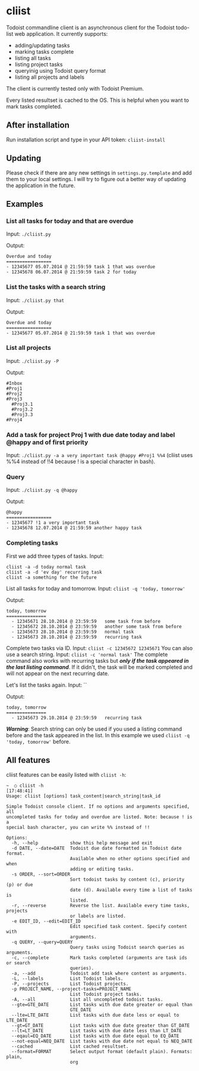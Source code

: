 cliist
======

Todoist commandline client is an asynchronous client for the Todoist todo-list web application.
It currently supports:
- adding/updating tasks
- marking tasks complete
- listing all tasks
- listing project tasks
- queryinig using Todoist query format
- listing all projects and labels

The client is currently tested only with Todoist Premium.

Every listed resultset is cached to the OS. This is helpful when you want to mark tasks completed. 

## After installation
Run installation script and type in your API token:
`cliist-install`

## Updating
Please check if there are any new settings in `settings.py.template` and add them to your local settings. I will try to figure out a better way of updating the application in the future.

## Examples

### List all tasks for today and that are overdue
Input: `./cliist.py`

Output:

```
Overdue and today
=================
- 12345677 05.07.2014 @ 21:59:59 task 1 that was overdue
- 12345678 06.07.2014 @ 21:59:59 task 2 for today
```

### List the tasks with a search string
Input: `./cliist.py that`

Output:

```
Overdue and today
=================
- 12345677 05.07.2014 @ 21:59:59 task 1 that was overdue
```

### List all projects
Input: `./cliist.py -P`

Output:

```
#Inbox
#Proj1
#Proj2
#Proj3
  #Proj3.1
  #Proj3.2
  #Proj3.3
#Proj4
```

### Add a task for project Proj 1 with due date today and label @happy and of first priority
Input: `./cliist.py -a a very important task @happy #Proj1 %%4` (cliist uses %%4 instead of !!4 because ! is a special character in bash).

### Query 
Input: `./cliist.py -q @happy`

Output:

```
@happy
=================
- 12345677 !1 a very important task
- 12345678 12.07.2014 @ 21:59:59 another happy task
```

### Completing tasks

First we add three types of tasks. Input:


```
cliist -a -d today normal task
cliist -a -d 'ev day' recurring task
cliist -a something for the future 
```

List all tasks for today and tomorrow. Input: `cliist -q 'today, tomorrow'`

Output:

```
today, tomorrow
===============
  - 12345671 28.10.2014 @ 23:59:59   some task from before
  - 12345672 28.10.2014 @ 23:59:59   another some task from before
  - 12345673 28.10.2014 @ 23:59:59   normal task
  - 12345673 28.10.2014 @ 23:59:59   recurring task
```

Complete two tasks via ID. Input: `cliist -c 12345672 12345671`
You can also use a search string. Input: `cliist -c 'normal task'`
The complete command also works with recurring tasks but ***only if the task appeared in the last listing command***. If it didn't, the task will be marked completed and will not appear on the next recurring date.

Let's list the tasks again. Input: ``

Output:

```
today, tomorrow
===============
  - 12345673 29.10.2014 @ 23:59:59   recurring task
```

***Warning***: Search string can only be used if you used a listing command before and the task appeared in the list. In this example we used `cliist -q 'today, tomorrow'` before.



## All features
cliist features can be easily listed with `cliist -h`:
```
~  ○ cliist -h                                                                                                                                                                [17:48:41]
Usage: cliist [options] task_content|search_string|task_id

Simple Todoist console client. If no options and arguments specified, all
uncompleted tasks for today and overdue are listed. Note: because ! is a
special bash character, you can write %% instead of !!

Options:
  -h, --help            show this help message and exit
  -d DATE, --date=DATE  Todoist due date formatted in Todoist date format.
                        Available when no other options specified and when
                        adding or editing tasks.
  -s ORDER, --sort=ORDER
                        Sort todoist tasks by content (c), priority (p) or due
                        date (d). Available every time a list of tasks is
                        listed.
  -r, --reverse         Reverse the list. Available every time tasks, projects
                        or labels are listed.
  -e EDIT_ID, --edit=EDIT_ID
                        Edit specified task content. Specify content with
                        arguments.
  -q QUERY, --query=QUERY
                        Query tasks using Todoist search queries as arguments.
  -c, --complete        Mark tasks completed (arguments are task ids or search
                        queries).
  -a, --add             Todoist add task where content as arguments.
  -L, --labels          List Todoist labels.
  -P, --projects        List Todoist projects.
  -p PROJECT_NAME, --project-tasks=PROJECT_NAME
                        List Todoist project tasks.
  -A, --all             List all uncompleted todoist tasks.
  --gte=GTE_DATE        List tasks with due date greater or equal than
                        GTE_DATE
  --lte=LTE_DATE        List tasks with due date less or equal to LTE_DATE
  --gt=GT_DATE          List tasks with due date greater than GT_DATE
  --lt=LT_DATE          List tasks with due date less than LT_DATE
  --eqaul=EQ_DATE       List tasks with due date equal to EQ_DATE
  --not-equal=NEQ_DATE  List tasks with due date not equal to NEQ_DATE
  --cached              List cached resultset.
  --format=FORMAT       Select output format (default plain). Formats: plain,
                        org
```


